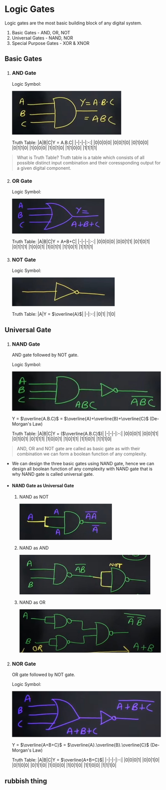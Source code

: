 # Logic Gates
Logic gates are the most basic building block of any digital system.

1. Basic Gates - AND, OR, NOT
2. Universal Gates - NAND, NOR
3. Special Purpose Gates - XOR & XNOR

## Basic Gates

1. ### AND Gate
   Logic Symbol: 

   ![](/Images/and_gate_symbol.jpg)
   
   Truth Table:
   |A|B|C|Y = A.B.C|
   |-|-|-|:-:|
   |0|0|0|0|
   |0|0|1|0|
   |0|1|0|0|
   |0|1|1|0|
   |1|0|0|0|
   |1|0|1|0|
   |1|1|0|0|
   |1|1|1|1|

> What is Truth Table? Truth table is a table which consists of all possible distinct input combination and their coressponding output for a given digital component.

2. ### OR Gate
   Logic Symbol: 

   ![](/Images/or_gate_symbol.jpg)
   
   Truth Table:
   |A|B|C|Y = A+B+C|
   |-|-|-|:-:|
   |0|0|0|0|
   |0|0|1|1|
   |0|1|0|1|
   |0|1|1|1|
   |1|0|0|1|
   |1|0|1|1|
   |1|1|0|1|
   |1|1|1|1|

3. ### NOT Gate
   Logic Symbol: 

   ![](/Images/not_gate_symbol.jpg)
   
   Truth Table:
   |A|Y = $\overline{A}$|
   |-|:-:|
   |0|1|
   |1|0|

## Universal Gate

1. ### NAND Gate
   AND gate followed by NOT gate.

   Logic Symbol: 

   ![](/Images/nand_gate_symbol.jpg)

   Y = $\overline{A.B.C}$ = $\overline{A}+\overline{B}+\overline{C}$ (De-Morgan's Law)
   
   Truth Table:
   |A|B|C|Y = ($\overline{A.B.C}$)|
   |-|-|-|:-:|
   |0|0|0|1|
   |0|0|1|1|
   |0|1|0|1|
   |0|1|1|1|
   |1|0|0|1|
   |1|0|1|1|
   |1|1|0|1|
   |1|1|1|0|

> AND, OR and NOT gate are called as basic gate as with their combination we can form a boolean function of any complexity.

- We can design the three basic gates using NAND gate, hence we can design all boolean function of any complexity with NAND gate that is why NAND gate is called universal gate.    

- #### NAND Gate as Universal Gate 
  1. NAND as NOT

     ![](/Images/nand_as_not_gate_symbol.jpg)

  2. NAND as AND

      ![](/Images/nand_as_and_gate_symbol.jpg)

  3. NAND as OR

      ![](/Images/nand_as_or_gate_symbol.jpg)

   

2. ### NOR Gate
   OR gate followed by NOT gate.

   Logic Symbol: 

   ![](/Images/nor_gate_symbol.jpg)

   Y = $\overline{A+B+C}$ = $\overline{A}.\overline{B}.\overline{C}$ (De-Morgan's Law)
   
   Truth Table:
   |A|B|C|Y = $\overline{A+B+C}$|
   |-|-|-|:-:|
   |0|0|0|1|
   |0|0|1|0|
   |0|1|0|0|
   |0|1|1|0|
   |1|0|0|0|
   |1|0|1|0|
   |1|1|0|0|
   |1|1|1|0|

## rubbish thing
